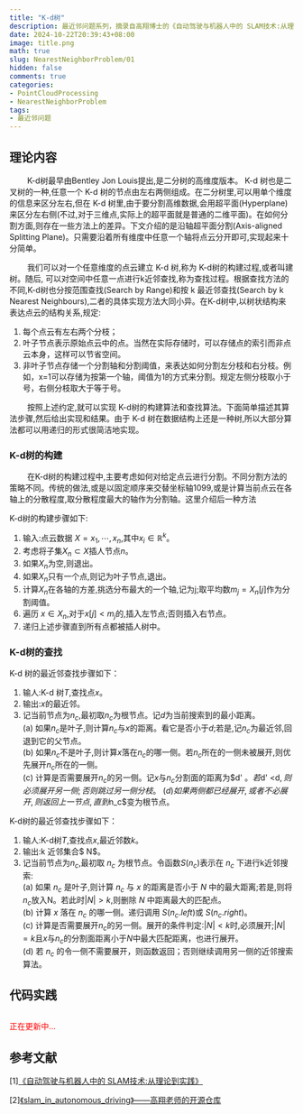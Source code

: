 ```yaml
---
title: "K-d树"
description: 最近邻问题系列，摘录自高翔博士的《自动驾驶与机器人中的 SLAM技术:从理论到实践》
date: 2024-10-22T20:39:43+08:00
image: title.png
math: true
slug: NearestNeighborProblem/01
hidden: false
comments: true
categories:
- PointCloudProcessing
- NearestNeighborProblem
tags:
- 最近邻问题
---
```

## 理论内容
&nbsp;&nbsp;&nbsp;&nbsp;&nbsp;&nbsp;&nbsp;&nbsp;K-d树最早由Bentley Jon Louis提出,是二分树的高维度版本。
K-d 树也是二叉树的一种,任意一个 K-d 树的节点由左右两侧组成。在二分树里,可以用单个维度的信息来区分左右,但在 K-d 树里,由于要分割高维数据,会用超平面(Hyperplane)来区分左右侧(不过,对于三维点,实际上的超平面就是普通的二维平面)。在如何分割方面,则存在一些方法上的差异。下文介绍的是沿轴超平面分割(Axis-aligned Splitting Plane)。只需要沿着所有维度中任意一个轴将点云分开即可,实现起来十分简单。

&nbsp;&nbsp;&nbsp;&nbsp;&nbsp;&nbsp;&nbsp;&nbsp;我们可以对一个任意维度的点云建立 K-d 树,称为 K-d树的构建过程,或者叫建树。随后, 可以对空间中任意一点进行k近邻查找,称为查找过程。根据查找方法的不同,K-d树也分按范围查找(Search by Range)和按 k 最近邻查找(Search by k Nearest Neighbours),二者的具体实现方法大同小异。在K-d树中,以树状结构来表达点云的结构关系,规定:
1. 每个点云有左右两个分枝；
2. 叶子节点表示原始点云中的点。当然在实际存储时，可以存储点的索引而非点云本身，这样可以节省空间。
3. 非叶子节点存储一个分割轴和分割阈值，来表达如何分割左分枝和右分枝。例如，x=1可以存储为按第一个轴，阈值为1的方式来分割。规定左侧分枝取小于号，右侧分枝取大于等于号。

&nbsp;&nbsp;&nbsp;&nbsp;&nbsp;&nbsp;&nbsp;&nbsp;按照上述约定,就可以实现 K-d树的构建算法和查找算法。下面简单描述其算法步骤,然后给出实现和结果。由于 K-d 树在数据结构上还是一种树,所以大部分算法都可以用递归的形式很简洁地实现。
### K-d树的构建
&nbsp;&nbsp;&nbsp;&nbsp;&nbsp;&nbsp;&nbsp;&nbsp;在K-d树的构建过程中,主要考虑如何对给定点云进行分割。不同分割方法的策略不同。传统的做法,或是以固定顺序来交替坐标轴1099,或是计算当前点云在各轴上的分散程度,取分散程度最大的轴作为分割轴。这里介绍后一种方法

 K-d树的构建步骤如下:
1. 输入:点云数据 $X={x_1,\cdots,x_n}$,其中$x_i\in\mathbb{R}^{k}$。
2. 考虑将子集$X_n\subset X$插人节点$n$。
3. 如果$X_n$为空,则退出。
4. 如果$X_n$只有一个点,则记为叶子节点,退出。
5. 计算$X_n$在各轴的方差,挑选分布最大的一个轴,记为j;取平均数$m_j = X_n[j]$作为分割阈值。
6. 遍历 $x\in{X_n}$,对于$x[j]<m_j$的,插入左节点;否则插入右节点。
7. 递归上述步骤直到所有点都被插人树中。
### K-d树的查找

K-d 树的最近邻查找步骤如下：
1. 输人:K-d 树$T$,查找点$x$。
2. 输出:$x$的最近邻。
3. 记当前节点为$n_c$,最初取$n_c$为根节点。记$d$为当前搜索到的最小距离。\
(a) 如果$n_c$是叶子,则计算$n_c$与$x$的距离。看它是否小于$d$;若是,记$n_c$为最近邻,回退到它的父节点。\
(b) 如果$n_c$不是叶子,则计算$x$落在$n_c$的哪一侧。若$n_c$所在的一侧未被展开,则优先展开$n_c$所在的一侧。\
(c) 计算是否需要展开$n_c$的另一侧。记$x$与$n_c$分割面的距离为$d' $。若$d' <d$,则必须展开另一侧;否则跳过另一侧分枝。\
(d) 如果两侧都已经展开,或者不必展开,则返回上一节点,直到$n_c$变为根节点。

K-d树的最近邻查找步骤如下：
1. 输人:K-d树$T$,查找点$x$,最近邻数$k$。
2. 输出:k 近邻集合$ N$。
3. 记当前节点为$n_c$,最初取 $n_c$ 为根节点。令函数$S(n_c)$表示在 $n_c$ 下进行k近邻搜索: \
(a) 如果 $n_c$ 是叶子,则计算 $n_c$ 与 $x$ 的距离是否小于 $N$ 中的最大距离;若是,则将$n_c$放入N。若此时$|N|>k$,则删除 $N$ 中距离最大的匹配点。\
(b) 计算 $x$ 落在 $n_c$ 的哪一侧。递归调用 $S(n_c.left)$或 $S(n_c.right)$。\
(c) 计算是否需要展开$n_c$的另一侧。展开的条件判定:$|N|<k$时,必须展开;$|N|=k$且$x$与$n_c$的分割面距离小于$N$中最大匹配距离，也进行展开。\
(d) 若 $n_c$ 的令一侧不需要展开，则函数返回；否则继续调用另一侧的近邻搜索算法。
## 代码实践
``` C++

```
<span style="color:red;">正在更新中...</span>
## 参考文献
[1][《自动驾驶与机器人中的 SLAM技术:从理论到实践》](https://product.dangdang.com/11478791697.html)

[2][《slam_in_autonomous_driving》——高翔老师的开源仓库](https://github.com/gaoxiang12/slam_in_autonomous_driving/tree/master)
